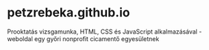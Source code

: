 # petzrebeka.github.io
Prooktatás vizsgamunka, HTML, CSS és JavaScript alkalmazásával - weboldal egy győri nonprofit cicamentő egyesületnek
